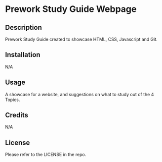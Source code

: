 # Prework Study Guide Webpage

## Description

Prework Study Guide created to showcase HTML, CSS, Javascript and Git.

## Installation

N/A

## Usage

A showcase for a website, and suggestions on what to study out of the 4 Topics.

## Credits

N/A

## License

Please refer to the LICENSE in the repo.
